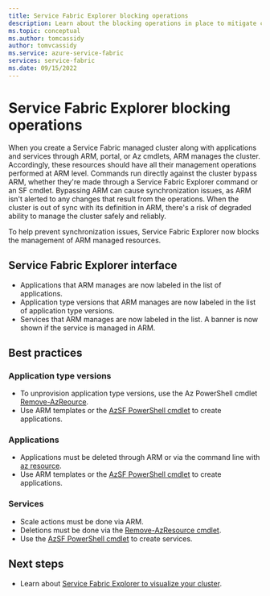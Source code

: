 ```yaml
---
title: Service Fabric Explorer blocking operations
description: Learn about the blocking operations in place to mitigate cluster desynchronization issues.
ms.topic: conceptual
ms.author: tomcassidy
author: tomvcassidy
ms.service: azure-service-fabric
services: service-fabric
ms.date: 09/15/2022
---
```


# Service Fabric Explorer blocking operations

When you create a Service Fabric managed cluster along with applications and services through ARM, portal, or Az cmdlets, ARM manages the cluster. Accordingly, these resources should have all their management operations performed at ARM level. Commands run directly against the cluster bypass ARM, whether they're made through a Service Fabric Explorer command or an SF cmdlet. Bypassing ARM can cause synchronization issues, as ARM isn't alerted to any changes that result from the operations. When the cluster is out of sync with its definition in ARM, there's a risk of degraded ability to manage the cluster safely and reliably.

To help prevent synchronization issues, Service Fabric Explorer now blocks the management of ARM managed resources.

## Service Fabric Explorer interface

* Applications that ARM manages are now labeled in the list of applications.
* Application type versions that ARM manages are now labeled in the list of application type versions.
* Services that ARM manages are now labeled in the list. A banner is now shown if the service is managed in ARM.

## Best practices

### Application type versions

* To unprovision application type versions, use the Az PowerShell cmdlet [Remove-AzReource](/powershell/module/az.resources/remove-azresource).
* Use ARM templates or the [AzSF PowerShell cmdlet](/powershell/module/az.servicefabric/new-azservicefabricmanagedclusterapplication) to create applications.

### Applications

* Applications must be deleted through ARM or via the command line with [az resource](/cli/azure/resource#az-resource-delete).
* Use ARM templates or the [AzSF PowerShell cmdlet](/powershell/module/az.servicefabric/new-azservicefabricmanagedclusterapplication) to create applications.

### Services

* Scale actions must be done via ARM.
* Deletions must be done via the [Remove-AzResource cmdlet](/powershell/module/az.resources/remove-azresource).
* Use the [AzSF PowerShell cmdlet](/powershell/module/az.servicefabric/new-azservicefabricservice) to create services.

## Next steps

* Learn about [Service Fabric Explorer to visualize your cluster](service-fabric-visualizing-your-cluster.md).
